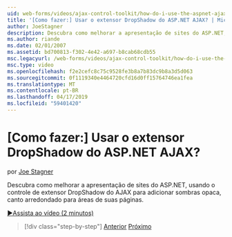```yaml
---
uid: web-forms/videos/ajax-control-toolkit/how-do-i-use-the-aspnet-ajax-dropshadow-extender
title: '[Como fazer:] Usar o extensor DropShadow do ASP.NET AJAX? | Microsoft Docs'
author: JoeStagner
description: Descubra como melhorar a apresentação de sites do ASP.NET, usando o controle de extensor DropShadow do AJAX para adicionar sombras opaca, canto arredondado para áreas s...
ms.author: riande
ms.date: 02/01/2007
ms.assetid: bd700813-f302-4e42-a697-b8cab68cdb55
msc.legacyurl: /web-forms/videos/ajax-control-toolkit/how-do-i-use-the-aspnet-ajax-dropshadow-extender
msc.type: video
ms.openlocfilehash: f2e2cefc8c75c9528fe3b8a7b83dc9b8a3d5d063
ms.sourcegitcommit: 0f1119340e4464720cfd16d0ff15764746ea1fea
ms.translationtype: MT
ms.contentlocale: pt-BR
ms.lasthandoff: 04/17/2019
ms.locfileid: "59401420"
---
```

# <a name="how-do-i-use-the-aspnet-ajax-dropshadow-extender"></a>[Como fazer:] Usar o extensor DropShadow do ASP.NET AJAX?

por [Joe Stagner](https://github.com/JoeStagner)

Descubra como melhorar a apresentação de sites do ASP.NET, usando o controle de extensor DropShadow do AJAX para adicionar sombras opaca, canto arredondado para áreas de suas páginas.

[&#9654;Assista ao vídeo (2 minutos)](https://channel9.msdn.com/Blogs/ASP-NET-Site-Videos/how-do-i-use-the-aspnet-ajax-dropshadow-extender)

> [!div class="step-by-step"]
> [Anterior](how-do-i-use-the-aspnet-ajax-togglebutton-extender.md)
> [Próximo](how-do-i-use-the-aspnet-ajax-passwordstrength-extender.md)

